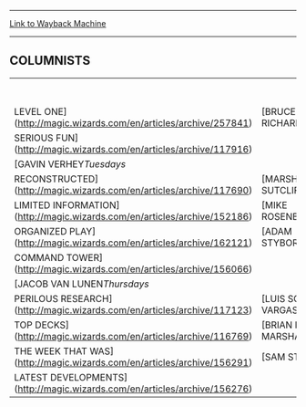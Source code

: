 
---
[Link to Wayback Machine](https://web.archive.org/web/20141001153329/http://magic.wizards.com/en/articles/columns/columnists)

[_metadata_:generator]:- "Drupal 7 (http://drupal.org)"
[_metadata_:node]:- "284026"
[_metadata_:source]:- "div-main"
[_metadata_:title]:- "COLUMNISTS"
[_metadata_:wayback_capture_timestamp]:- "2014-10-01 15:33:29"
[_metadata_:wayback_raw_url]:- "https://web.archive.org/web/20141001153329id_/http://magic.wizards.com/en/articles/columns/columnists"
[_metadata_:wayback_url]:- "http://magic.wizards.com/en/articles/columns/columnists"
---

















COLUMNISTS
----------



|  |  |  |  |
| --- | --- | --- | --- |
|  |  | [REID DUKE*Mondays*
 LEVEL ONE](http://magic.wizards.com/en/articles/archive/257841) | [BRUCE RICHARD*Tuesdays*
 SERIOUS FUN](http://magic.wizards.com/en/articles/archive/117916) |
| [GAVIN VERHEY*Tuesdays*
 RECONSTRUCTED](http://magic.wizards.com/en/articles/archive/117690) | [MARSHALL SUTCLIFFE*Wednesdays*
 LIMITED INFORMATION](http://magic.wizards.com/en/articles/archive/152186) | [MIKE ROSENBERG*Wednesdays*
 ORGANIZED PLAY](http://magic.wizards.com/en/articles/archive/162121) | [ADAM STYBORSKI*Thursdays*
 COMMAND TOWER](http://magic.wizards.com/en/articles/archive/156066) |
| [JACOB VAN LUNEN*Thursdays*
 PERILOUS RESEARCH](http://magic.wizards.com/en/articles/archive/117123) | [LUIS SCOTT-VARGAS*Fridays*
 TOP DECKS](http://magic.wizards.com/en/articles/archive/116769) | [BRIAN DAVID-MARSHALL*Fridays*
 THE WEEK THAT WAS](http://magic.wizards.com/en/articles/archive/156291) | [SAM STODDARD*Fridays*
 LATEST DEVELOPMENTS](http://magic.wizards.com/en/articles/archive/156276) |

 
 








  







